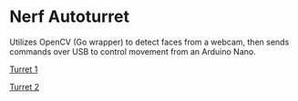 # Nerf Autoturret
Utilizes OpenCV (Go wrapper) to detect faces from a webcam, then sends commands over USB to control movement from an Arduino Nano.

[Turret 1](turret1.jpg)


[Turret 2](turret2.jpg)
